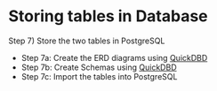 # Storing tables in Database






Step 7) Store the two tables in PostgreSQL
- Step 7a: Create the ERD diagrams using [QuickDBD](https://www.quickdatabasediagrams.com/)
- Step 7b: Create Schemas using [QuickDBD](https://www.quickdatabasediagrams.com/)
- Step 7c: Import the tables into PostgreSQL
